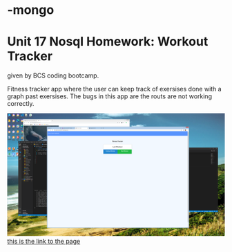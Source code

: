 # -mongo
# Unit 17 Nosql Homework: Workout Tracker
given by BCS coding bootcamp.

 Fitness tracker app where the user can keep track of  exersises done with a graph past exersises.
 The bugs in this app are the routs are not working correctly.




![screenshot](./assets/images/one.png)
[this is the link to the page](https://pacific-ravine-81477.herokuapp.com/)


